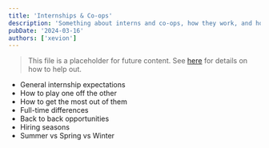 ```yaml
---
title: 'Internships & Co-ops'
description: 'Something about interns and co-ops, how they work, and how they differ from full-time'
pubDate: '2024-03-16'
authors: ['xevion']
---
```


> This file is a placeholder for future content. See [here](/contributing) for details on how to help out.

- General internship expectations
- How to play one off the other
- How to get the most out of them
- Full-time differences
- Back to back opportunities
- Hiring seasons
- Summer vs Spring vs Winter